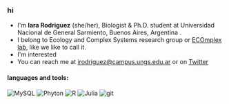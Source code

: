 ### hi

- I'm **Iara Rodriguez** (she/her), Biologist & Ph.D. student at Universidad Nacional de General Sarmiento, Buenos Aires, Argentina .
- I belong to Ecology and Complex Systems research group or [ECOmplex lab](http://twitter.com/ecomplex_lab), like we like to call it.
- I'm interested 
- You can reach me at <irodriguez@campus.ungs.edu.ar> or on <a href="http://twitter.com/123iamela" target="_blank">Twitter</a>

#### languages and tools:
<p>
   <img alt="MySQL" src="https://img.shields.io/badge/-MySQ-003B57?style=flat-square&logo=MySQL&logoColor=white" />
   <img alt="Phyton" src="https://img.shields.io/badge/-Phyton-3776AB?style=flat-square&logo=phyton&logoColor=white" />
   <img alt="R" src="https://img.shields.io/badge/-R-276DC3?style=flat-square&logo=R&logoColor=white" />
   <img alt="Julia" src="https://img.shields.io/badge/-Julia-9558B2?style=flat-square&logo=Julia&logoColor=white" />
   <img alt="git" src="https://img.shields.io/badge/-Git-F05032?style=flat-square&logo=git&logoColor=white" />
</p>
